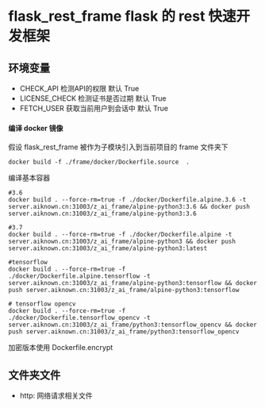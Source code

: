 # flask_rest_frame flask 的 rest 快速开发框架

## 环境变量
- CHECK_API 检测API的权限 默认 True
- LICENSE_CHECK 检测证书是否过期 默认 True
- FETCH_USER 获取当前用户到会话中 默认 True

#### 编译 docker 镜像

假设 flask_rest_frame 被作为子模块引入到当前项目的 frame 文件夹下

```docker
docker build -f ./frame/docker/Dockerfile.source  .
```

编译基本容器

```shell
#3.6
docker build . --force-rm=true -f ./docker/Dockerfile.alpine.3.6 -t server.aiknown.cn:31003/z_ai_frame/alpine-python3:3.6 && docker push server.aiknown.cn:31003/z_ai_frame/alpine-python3:3.6

#3.7
docker build . --force-rm=true -f ./docker/Dockerfile.alpine -t server.aiknown.cn:31003/z_ai_frame/alpine-python3 && docker push server.aiknown.cn:31003/z_ai_frame/alpine-python3:latest

#tensorflow
docker build . --force-rm=true -f ./docker/Dockerfile.alpine.tensorflow -t server.aiknown.cn:31003/z_ai_frame/alpine-python3:tensorflow && docker push server.aiknown.cn:31003/z_ai_frame/alpine-python3:tensorflow

# tensorflow opencv
docker build . --force-rm=true -f ./docker/Dockerfile.tensorflow_opencv -t server.aiknown.cn:31003/z_ai_frame/python3:tensorflow_opencv && docker push server.aiknown.cn:31003/z_ai_frame/python3:tensorflow_opencv

```

加密版本使用 Dockerfile.encrypt

## 文件夹文件

- http: 网络请求相关文件
